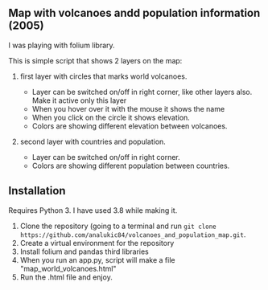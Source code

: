 ## Map with volcanoes andd population information (2005) 

I was playing with folium library.

This is simple script that shows 2 layers on the map:
1. first layer with circles that marks world volcanoes. 
	- Layer can be switched on/off in right corner, like other layers also. Make it active only this layer
	- When you hover over it with the mouse it shows the name
	- When you click on the circle it shows elevation.
	- Colors are showing different elevation between volcanoes.

2. second layer with countries and population.
	- Layer can be switched on/off in right corner.
	- Colors are showing different population between countries.



## Installation

Requires Python 3. I have used 3.8 while making it.

1. Clone the repository (going to a terminal and run `git clone https://github.com/analukic84/volcanoes_and_population_map.git`.
2. Create a virtual environment for the repository
3. Install folium and pandas third libraries
4. When you run an app.py, script will make a file "map_world_volcanoes.html"
4. Run the .html file and enjoy.
